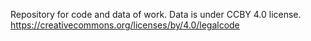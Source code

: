 Repository for code and data of work.
Data is under CCBY 4.0 license.
https://creativecommons.org/licenses/by/4.0/legalcode

